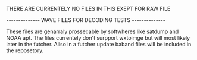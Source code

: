 THERE ARE CURRENTELY NO FILES IN THIS EXEPT FOR RAW FILE

-------------- WAVE FILES FOR DECODING TESTS --------------

These files are genarraly prossecable by softwheres like satdump and NOAA apt. The files currentely don't surpport wxtoimge but will most likely later in the futcher. Allso in a futcher update baband files will be included in the reposetory. 
